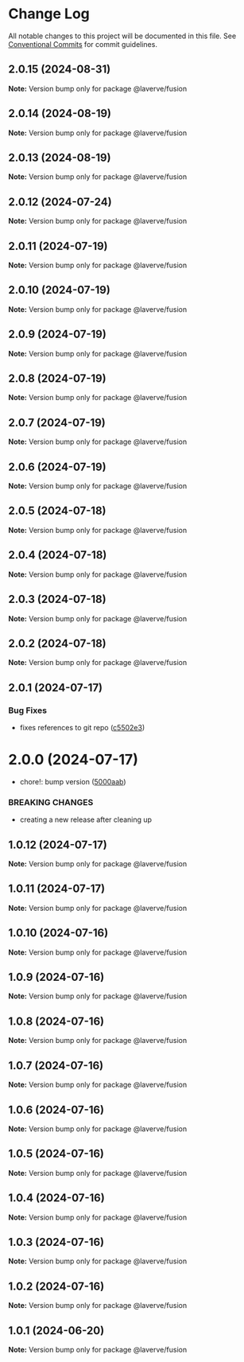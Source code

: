 # Change Log

All notable changes to this project will be documented in this file.
See [Conventional Commits](https://conventionalcommits.org) for commit guidelines.

## 2.0.15 (2024-08-31)

**Note:** Version bump only for package @laverve/fusion

## 2.0.14 (2024-08-19)

**Note:** Version bump only for package @laverve/fusion

## 2.0.13 (2024-08-19)

**Note:** Version bump only for package @laverve/fusion

## 2.0.12 (2024-07-24)

**Note:** Version bump only for package @laverve/fusion

## 2.0.11 (2024-07-19)

**Note:** Version bump only for package @laverve/fusion

## 2.0.10 (2024-07-19)

**Note:** Version bump only for package @laverve/fusion

## 2.0.9 (2024-07-19)

**Note:** Version bump only for package @laverve/fusion

## 2.0.8 (2024-07-19)

**Note:** Version bump only for package @laverve/fusion

## 2.0.7 (2024-07-19)

**Note:** Version bump only for package @laverve/fusion

## 2.0.6 (2024-07-19)

**Note:** Version bump only for package @laverve/fusion

## 2.0.5 (2024-07-18)

**Note:** Version bump only for package @laverve/fusion

## 2.0.4 (2024-07-18)

**Note:** Version bump only for package @laverve/fusion

## 2.0.3 (2024-07-18)

**Note:** Version bump only for package @laverve/fusion

## 2.0.2 (2024-07-18)

**Note:** Version bump only for package @laverve/fusion

## 2.0.1 (2024-07-17)

### Bug Fixes

-   fixes references to git repo ([c5502e3](https://github.com/laverve/fusion/commit/c5502e39d80f40db83e3d9a49b1bfb1ba1984fc1))

# 2.0.0 (2024-07-17)

-   chore!: bump version ([5000aab](https://github.com/laverve/games/commit/5000aaba0487d91b51c023333dd07637167cc221))

### BREAKING CHANGES

-   creating a new release after cleaning up

## 1.0.12 (2024-07-17)

**Note:** Version bump only for package @laverve/fusion

## 1.0.11 (2024-07-17)

**Note:** Version bump only for package @laverve/fusion

## 1.0.10 (2024-07-16)

**Note:** Version bump only for package @laverve/fusion

## 1.0.9 (2024-07-16)

**Note:** Version bump only for package @laverve/fusion

## 1.0.8 (2024-07-16)

**Note:** Version bump only for package @laverve/fusion

## 1.0.7 (2024-07-16)

**Note:** Version bump only for package @laverve/fusion

## 1.0.6 (2024-07-16)

**Note:** Version bump only for package @laverve/fusion

## 1.0.5 (2024-07-16)

**Note:** Version bump only for package @laverve/fusion

## 1.0.4 (2024-07-16)

**Note:** Version bump only for package @laverve/fusion

## 1.0.3 (2024-07-16)

**Note:** Version bump only for package @laverve/fusion

## 1.0.2 (2024-07-16)

**Note:** Version bump only for package @laverve/fusion

## 1.0.1 (2024-06-20)

**Note:** Version bump only for package @laverve/fusion
